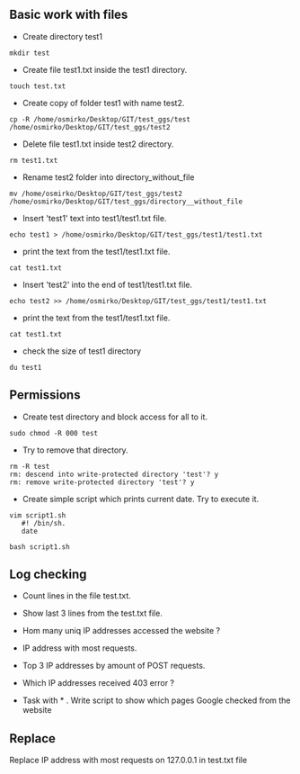 ##  Basic work with files

- Create directory test1

```console
mkdir test
```

- Create file test1.txt inside the test1 directory.
```console
touch test.txt
```

-   Create copy of folder test1 with name test2.  
```console
cp -R /home/osmirko/Desktop/GIT/test_ggs/test /home/osmirko/Desktop/GIT/test_ggs/test2
```
-    Delete file test1.txt inside test2 directory.
```console
rm test1.txt
```
-    Rename test2 folder into directory_without_file
```console
mv /home/osmirko/Desktop/GIT/test_ggs/test2 /home/osmirko/Desktop/GIT/test_ggs/directory__without_file
```
-    Insert 'test1' text into test1/test1.txt file.
```console
echo test1 > /home/osmirko/Desktop/GIT/test_ggs/test1/test1.txt 
```
-    print the text from the test1/test1.txt file.
```console
cat test1.txt
```
-    Insert 'test2' into the end of test1/test1.txt file.
```console
echo test2 >> /home/osmirko/Desktop/GIT/test_ggs/test1/test1.txt
```
-    print the text from the test1/test1.txt file.
```console
cat test1.txt
```
- check the size of test1 directory
```console
du test1
```
## Permissions

-   Create test directory and block access for all to it.
```console
sudo chmod -R 000 test
```
-   Try to remove that directory.
```console
rm -R test
rm: descend into write-protected directory 'test'? y
rm: remove write-protected directory 'test'? y
```
-    Create simple script which prints current date. Try to execute it.
```console
vim script1.sh
   #! /bin/sh.
   date

bash script1.sh
```

## Log checking

-  Count lines in the file test.txt.


- Show last 3 lines from the test.txt file. 


-  Hom many uniq IP addresses accessed the website ? 


-  IP address with most requests.


-  Top 3 IP addresses by amount of POST requests.


-  Which IP addresses received 403 error ? 


- Task with * . Write script to show which pages Google checked from the website 

## Replace

Replace IP address with most requests on 127.0.0.1 in test.txt file 
